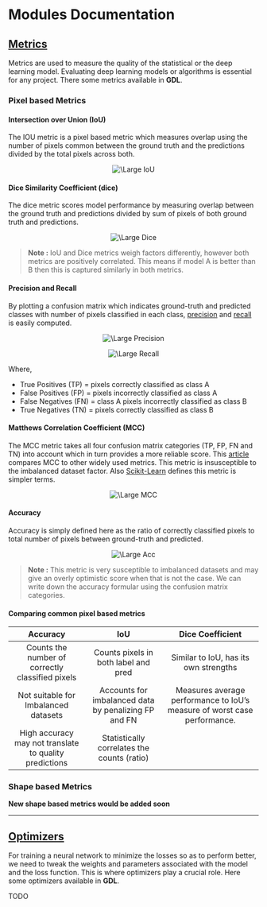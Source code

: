 # **Modules Documentation**


## **[Metrics](metrics.py)**
Metrics are used to measure the quality of the statistical or the deep learning model. Evaluating deep learning models or algorithms is essential for any project. There some metrics available in **GDL**.

### Pixel based Metrics

#### Intersection over Union (IoU)

The IOU metric is a pixel based metric which measures overlap using the number of pixels common between the ground truth and the predictions divided by the total pixels across both.
<p align="center">
<img src="https://latex.codecogs.com/svg.latex?\Large&space;\textrm{IoU}=\frac{\textrm{ground truth} \cap \textrm{prediction}}{\textrm{ground truth} \cup \textrm{prediction}}" title="\Large IoU" class="center" />
</p>

#### Dice Similarity Coefficient  (dice)

The dice metric scores model performance by measuring overlap between the ground truth and predictions divided by sum of pixels of both ground truth and predictions.
<p align="center">
<img src="https://latex.codecogs.com/svg.latex?\Large&space;\textrm{Dice}=2\cdot \frac{\textrm{ground truth} \cap \textrm{prediction}}{\textrm{ground truth} + \textrm{prediction}}" title="\Large Dice" class="center" />
</p>

>**Note :** IoU and Dice metrics weigh factors differently, however both metrics are positively correlated. This means if model A is better than B then this is captured similarly in both metrics.

#### Precision and Recall

By plotting a confusion matrix which indicates ground-truth and predicted classes with number of pixels classified in each class, [precision](https://scikit-learn.org/stable/modules/generated/sklearn.metrics.precision_score.html#sklearn.metrics.precision_score) and [recall](https://scikit-learn.org/stable/modules/generated/sklearn.metrics.recall_score.html#sklearn.metrics.recall_score) is easily computed.
<p align="center">
<img src="https://latex.codecogs.com/svg.latex?\Large&space;\textrm{precision}=\frac{\textrm{true positives} }{\textrm{true positives} + \textrm{false positives}}" title="\Large Precision" class="center" />
</p>

<p align="center">
<img src="https://latex.codecogs.com/svg.latex?\Large&space;\textrm{recall}=\frac{\textrm{true positives}}{\textrm{true positives} + \textrm{false negatives}}" title="\Large Recall" class="center" />
</p>

<!-- classes = A and B evaluating for class A -->
Where,
- True Positives (TP) = pixels correctly classified as class A
- False Positives (FP) = pixels incorrectly classified as class A
- False Negatives (FN) = class A pixels incorrectly classified as class B
- True Negatives (TN) = pixels correctly classified as class B

#### Matthews Correlation Coefficient (MCC)

The MCC metric takes all four confusion matrix categories (TP, FP, FN and TN) into account which in turn provides a more reliable score. This [article](https://bmcgenomics.biomedcentral.com/articles/10.1186/s12864-019-6413-7) compares MCC to other widely used metrics. This metric is insusceptible to the imbalanced dataset factor. Also [Scikit-Learn](https://scikit-learn.org/stable/modules/generated/sklearn.metrics.matthews_corrcoef.html) defines this metric is simpler terms.
<p align="center">
<img src="https://latex.codecogs.com/svg.latex?\Large&space;\textrm{MCC}=\frac{(\textrm{TP}\cdot \textrm{TN}) - (\textrm{FP}\cdot \textrm{FN})}{\sqrt{(\textrm{TP}+\textrm{FP})(\textrm{TP}+\textrm{FN})(\textrm{TN}+\textrm{FP})(\textrm{TN}+\textrm{FN})}}" title="\Large MCC" class="center" />
</p>

#### Accuracy
Accuracy is simply defined here as the ratio of correctly classified pixels to total number of pixels between ground-truth and predicted.

<p align="center">
<img src="https://latex.codecogs.com/svg.latex?\Large&space;\textrm{acc}=\frac{\textrm{TP}+\textrm{TN}}{\textrm{TP}+\textrm{TN}+\textrm{FP}+\textrm{FN}}" title="\Large Acc" class="center" />
</p>

>**Note :** This metric is very susceptible to imbalanced datasets and may give an overly optimistic score when that is not the case. We can write down the accuracy formular using the confusion matrix categories.


#### Comparing common pixel based metrics
| Accuracy   | IoU  | Dice Coefficient  |
|:----------:|:----:|:-----------------:|
| Counts the number of correctly classified pixels   | Counts pixels in both label and pred   | Similar to IoU, has its own strengths   |
| Not suitable for Imbalanced datasets    | Accounts for imbalanced data by penalizing FP and FN  | Measures average performance to IoU’s measure of worst case performance.   |
| High accuracy may not translate to quality predictions   | Statistically correlates the counts (ratio)   |   |


### Shape based Metrics

**New shape based metrics would be added soon**

---

## **[Optimizers](optimizer.py)**
For training a neural network to minimize the losses so as to perform better, we need to tweak the weights and parameters associated with the model and the loss function. This is where optimizers play a crucial role. Here some optimizers available in **GDL**.


TODO
